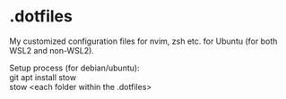 # .dotfiles
My customized configuration files for nvim, zsh etc. for Ubuntu (for both WSL2 and non-WSL2).

Setup process (for debian/ubuntu):\
git apt install stow\
stow <each folder within the .dotfiles>
